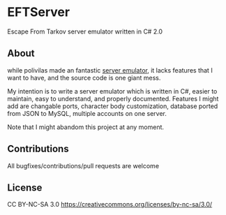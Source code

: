# EFTServer
Escape From Tarkov server emulator written in C# 2.0

## About
while polivilas made an fantastic [server emulator](https://github.com/polivilas/EmuTarkov), it lacks features that I want to have, and the source code is one giant mess.

My intention is to write a server emulator which is written in C#, easier to maintain, easy to understand, and properly documented. Features I might add are changable ports, character body customization, database ported from JSON to MySQL, multiple accounts on one server.

Note that I might abandom this project at any moment.

## Contributions
All bugfixes/contributions/pull requests are welcome

## License
CC BY-NC-SA 3.0
https://creativecommons.org/licenses/by-nc-sa/3.0/
